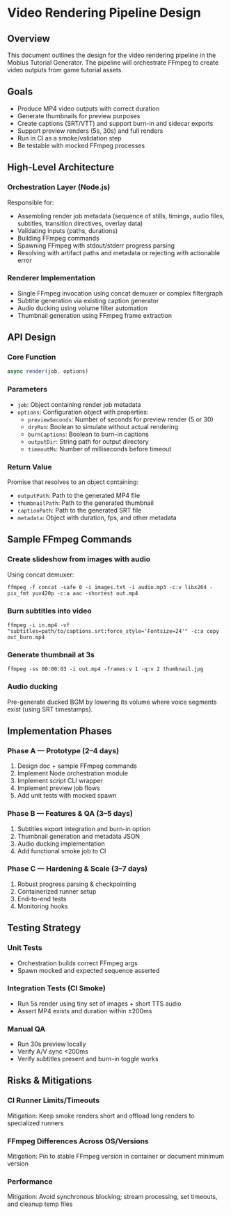 # Video Rendering Pipeline Design

## Overview
This document outlines the design for the video rendering pipeline in the Mobius Tutorial Generator. The pipeline will orchestrate FFmpeg to create video outputs from game tutorial assets.

## Goals
- Produce MP4 video outputs with correct duration
- Generate thumbnails for preview purposes
- Create captions (SRT/VTT) and support burn-in and sidecar exports
- Support preview renders (5s, 30s) and full renders
- Run in CI as a smoke/validation step
- Be testable with mocked FFmpeg processes

## High-Level Architecture

### Orchestration Layer (Node.js)
Responsible for:
- Assembling render job metadata (sequence of stills, timings, audio files, subtitles, transition directives, overlay data)
- Validating inputs (paths, durations)
- Building FFmpeg commands
- Spawning FFmpeg with stdout/stderr progress parsing
- Resolving with artifact paths and metadata or rejecting with actionable error

### Renderer Implementation
- Single FFmpeg invocation using concat demuxer or complex filtergraph
- Subtitle generation via existing caption generator
- Audio ducking using volume filter automation
- Thumbnail generation using FFmpeg frame extraction

## API Design

### Core Function
```javascript
async render(job, options)
```

### Parameters
- `job`: Object containing render job metadata
- `options`: Configuration object with properties:
  - `previewSeconds`: Number of seconds for preview render (5 or 30)
  - `dryRun`: Boolean to simulate without actual rendering
  - `burnCaptions`: Boolean to burn-in captions
  - `outputDir`: String path for output directory
  - `timeoutMs`: Number of milliseconds before timeout

### Return Value
Promise that resolves to an object containing:
- `outputPath`: Path to the generated MP4 file
- `thumbnailPath`: Path to the generated thumbnail
- `captionPath`: Path to the generated SRT file
- `metadata`: Object with duration, fps, and other metadata

## Sample FFmpeg Commands

### Create slideshow from images with audio
Using concat demuxer:
```
ffmpeg -f concat -safe 0 -i images.txt -i audio.mp3 -c:v libx264 -pix_fmt yuv420p -c:a aac -shortest out.mp4
```

### Burn subtitles into video
```
ffmpeg -i in.mp4 -vf "subtitles=path/to/captions.srt:force_style='Fontsize=24'" -c:a copy out_burn.mp4
```

### Generate thumbnail at 3s
```
ffmpeg -ss 00:00:03 -i out.mp4 -frames:v 1 -q:v 2 thumbnail.jpg
```

### Audio ducking
Pre-generate ducked BGM by lowering its volume where voice segments exist (using SRT timestamps).

## Implementation Phases

### Phase A — Prototype (2–4 days)
1. Design doc + sample FFmpeg commands
2. Implement Node orchestration module
3. Implement script CLI wrapper
4. Implement preview job flows
5. Add unit tests with mocked spawn

### Phase B — Features & QA (3–5 days)
1. Subtitles export integration and burn-in option
2. Thumbnail generation and metadata JSON
3. Audio ducking implementation
4. Add functional smoke job to CI

### Phase C — Hardening & Scale (3–7 days)
1. Robust progress parsing & checkpointing
2. Containerized runner setup
3. End-to-end tests
4. Monitoring hooks

## Testing Strategy

### Unit Tests
- Orchestration builds correct FFmpeg args
- Spawn mocked and expected sequence asserted

### Integration Tests (CI Smoke)
- Run 5s render using tiny set of images + short TTS audio
- Assert MP4 exists and duration within ±200ms

### Manual QA
- Run 30s preview locally
- Verify A/V sync <200ms
- Verify subtitles present and burn-in toggle works

## Risks & Mitigations

### CI Runner Limits/Timeouts
Mitigation: Keep smoke renders short and offload long renders to specialized runners

### FFmpeg Differences Across OS/Versions
Mitigation: Pin to stable FFmpeg version in container or document minimum version

### Performance
Mitigation: Avoid synchronous blocking; stream processing, set timeouts, and cleanup temp files